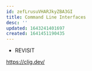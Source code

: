 ```yaml
---
id: zefLrusuVHARJkyZBA3GI
title: Command Line Interfaces
desc: ''
updated: 1643241401697
created: 1641451190435
---
```


- REVISIT

<https://clig.dev/>
